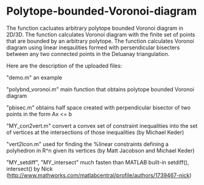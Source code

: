 # Polytope-bounded-Voronoi-diagram
  The function cacluates arbitrary polytope bounded Voronoi diagram in 2D/3D. The function calculates Voronoi diagram with the finite set of points that are bounded by an arbitrary polytope. The function calculates Voronoi diagram using linear ineqaulities formed with persendicular bisecters between any two connected points in the Deluanay triangulation.

Here are the description of the uploaded files:

"demo.m" an example

"polybnd_voronoi.m" main function that obtains polytope bounded Voronoi diagram 

"pbisec.m" obtains half space created with perpendicular bisector of two points in the form Ax <= b

"MY_con2vert.m" convert a convex set of constraint inequalities into the set of vertices at the intersections of those inequalities (by Michael Keder)

"vert2lcon.m" used for finding the %linear constraints defining a polyhedron in R^n given its vertices (by Matt Jacobson and Michael Keder)

"MY_setdiff", "MY_intersect" much fasten than MATLAB built-in setdiff(), intersect() by Nick (http://www.mathworks.com/matlabcentral/profile/authors/1739467-nick)
